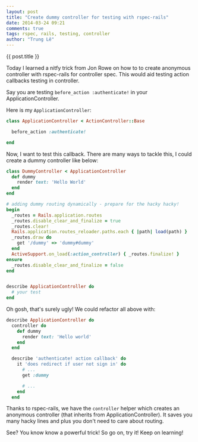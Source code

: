 ```yaml
---
layout: post
title: "Create dummy controller for testing with rspec-rails"
date: 2014-03-24 09:21
comments: true
tags: rspec, rails, testing, controller
author: "Trung Lê"
---
```


{{ post.title }}

Today I learned a nitfy trick from Jon Rowe on how to to create anonymous controller
with rspec-rails for controller spec. This would aid testing action callbacks testing
in controller.

<!--more-->

Say you are testing `before_action :authenticate!` in your ApplicationController.

Here is my `ApplicationController`:

```ruby
class ApplicationController < ActionController::Base

  before_action :authenticate!

end
```

Now, I want to test this callback. There are many ways to tackle this, I could create
a dummy controller like below:

```ruby
class DummyController < ApplicationController
  def dummy
    render text: 'Hello World'
  end
end

# adding dummy routing dynamically - prepare for the hacky hacky!
begin
  _routes = Rails.application.routes
  _routes.disable_clear_and_finalize = true
  _routes.clear!
  Rails.application.routes_reloader.paths.each { |path| load(path) }
  _routes.draw do
    get '/dummy' => 'dummy#dummy'
  end
  ActiveSupport.on_load(:action_controller) { _routes.finalize! }
ensure
  _routes.disable_clear_and_finalize = false
end


describe ApplicationController do
  # your test
end
```

Oh gosh, that's surely ugly! We could refactor all above with:

```ruby
describe ApplicationController do
  controller do
    def dummy
      render text: 'Hello world'
    end
  end

  describe 'authenticate! action callback' do
    it 'does redirect if user not sign in' do
      # ...
      get :dummy

      # ...
    end
  end
```

Thanks to rspec-rails, we have the `controller` helper which creates
an anonymous controller (that inherits from ApplicationController).
It saves you many hacky lines and plus you don't need to care about
routing.

See? You know know a powerful trick! So go on, try it! Keep on learning!

